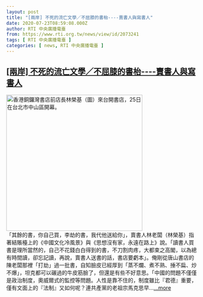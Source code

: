 ```yaml
---
layout: post
title: "[兩岸] 不死的流亡文學／不屈膝的書枱----賣書人與寫書人"
date: 2020-07-23T08:59:08.000Z
author: RTI 中央廣播電臺
from: https://www.rti.org.tw/news/view/id/2073241
tags: [ RTI 中央廣播電臺 ]
categories: [ news, RTI 中央廣播電臺 ]
---
```

<!--1595494748000-->
[[兩岸] 不死的流亡文學／不屈膝的書枱----賣書人與寫書人](https://www.rti.org.tw/news/view/id/2073241)
------

<div>
<img src="https://static.rti.org.tw/assets/thumbnails/2020/04/25/20200425000038M.jpg" width="360" alt="香港銅鑼灣書店前店長林榮基（圖）來台開書店，25日在台北市中山區開幕。" title="香港銅鑼灣書店前店長林榮基（圖）來台開書店，25日在台北市中山區開幕。"><br>「其餘的書，你自己買，李劫的書，我代他送給你」，賣書人林老闆（林榮基）指著結賬檯上的《中國文化冷風景》與《思想沒有家，永遠在路上》說。「讀書人買書是理所當然的，自己不花錢白白得到的書，不刀割肉疼，大都束之高閣，以為總有時間讀，卻忘記讀，再說，賣書人送書的話，書店要虧本」。俺剛從唐山書店的陳老闆那裡「打劫」過一批書，自知臉皮已經厚到「蒸不爛、煮不熟、捶不扁、炒不爆」，坦克都可以碾過的牛皮筋臉了，但還是有些不好意思。「中國的問題不僅僅是政治制度，奧威爾式的監控等問題。人性是靠不住的，制度雖比『君德』重要，僅有文面上的『法制』又如何呢？連共產黨的老祖宗馬克思早...<a target="_blank" href="https://www.rti.org.tw/news/view/id/2073241">...more</a>
</div>
